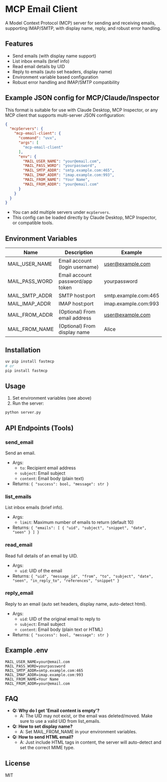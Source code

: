 # MCP Email Client

A Model Context Protocol (MCP) server for sending and receiving emails, supporting IMAP/SMTP, with display name, reply, and robust error handling.

## Features
- Send emails (with display name support)
- List inbox emails (brief info)
- Read email details by UID
- Reply to emails (auto set headers, display name)
- Environment variable based configuration
- Robust error handling and IMAP/SMTP compatibility

## Example JSON config for MCP/Claude/Inspector
This format is suitable for use with Claude Desktop, MCP Inspector, or any MCP client that supports multi-server JSON configuration:

```json
{
  "mcpServers": {
    "mcp-email-client": {
      "command": "uvx",
      "args": [
        "mcp-email-client"
      ],
      "env": {
        "MAIL_USER_NAME": "your@email.com",
        "MAIL_PASS_WORD": "yourpassword",
        "MAIL_SMTP_ADDR": "smtp.example.com:465",
        "MAIL_IMAP_ADDR": "imap.example.com:993",
        "MAIL_FROM_NAME": "Your Name",
        "MAIL_FROM_ADDR": "your@email.com"
      }
    }
  }
}
```

- You can add multiple servers under `mcpServers`.
- This config can be loaded directly by Claude Desktop, MCP Inspector, or compatible tools.

## Environment Variables
| Name              | Description                        | Example                  |
|-------------------|------------------------------------|--------------------------|
| MAIL_USER_NAME    | Email account (login username)     | user@example.com         |
| MAIL_PASS_WORD    | Email account password/app token   | yourpassword             |
| MAIL_SMTP_ADDR    | SMTP host:port                     | smtp.example.com:465     |
| MAIL_IMAP_ADDR    | IMAP host:port                     | imap.example.com:993     |
| MAIL_FROM_ADDR    | (Optional) From email address      | user@example.com         |
| MAIL_FROM_NAME    | (Optional) From display name       | Alice                    |

## Installation

```bash
uv pip install fastmcp
# or
pip install fastmcp
```

## Usage

1. Set environment variables (see above)
2. Run the server:

```bash
python server.py
```

## API Endpoints (Tools)

### send_email
Send an email.
- Args:
    - `to`: Recipient email address
    - `subject`: Email subject
    - `content`: Email body (plain text)
- Returns: `{ "success": bool, "message": str }`

### list_emails
List inbox emails (brief info).
- Args:
    - `limit`: Maximum number of emails to return (default 10)
- Returns: `{ "emails": [ { "uid", "subject", "snippet", "date", "seen" } ] }`

### read_email
Read full details of an email by UID.
- Args:
    - `uid`: UID of the email
- Returns: `{ "uid", "message_id", "from", "to", "subject", "date", "seen", "in_reply_to", "references", "snippet" }`

### reply_email
Reply to an email (auto set headers, display name, auto-detect html).
- Args:
    - `uid`: UID of the original email to reply to
    - `subject`: Email subject
    - `content`: Email body (plain text or HTML)
- Returns: `{ "success": bool, "message": str }`

## Example .env
```
MAIL_USER_NAME=your@email.com
MAIL_PASS_WORD=yourpassword
MAIL_SMTP_ADDR=smtp.example.com:465
MAIL_IMAP_ADDR=imap.example.com:993
MAIL_FROM_NAME=Your Name
MAIL_FROM_ADDR=your@email.com
```

## FAQ
- **Q: Why do I get 'Email content is empty'?**
  - A: The UID may not exist, or the email was deleted/moved. Make sure to use a valid UID from list_emails.
- **Q: How to set display name?**
  - A: Set MAIL_FROM_NAME in your environment variables.
- **Q: How to send HTML email?**
  - A: Just include HTML tags in content, the server will auto-detect and set the correct MIME type.

## License
MIT